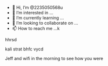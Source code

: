 - 👋 Hi, I’m @2235050568u
- 👀 I’m interested in ...
- 🌱 I’m currently learning ...
- 💞️ I’m looking to collaborate on ...
- 📫 How to reach me ...k

<!---
2235050568u/2235050568u is a ✨ special ✨ repository because its `README.md` (this file) appears on your GitHub profile.
You can click the Preview link to take a look at your changes.
--->hhrsd
kali strat
bhfc
vycd

Jeff and wifi in the morning to see how you were
